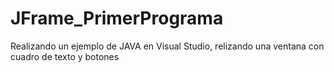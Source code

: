 # JFrame_PrimerPrograma
Realizando un ejemplo de JAVA en Visual Studio, relizando una ventana con cuadro de texto y botones
